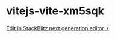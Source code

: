 # vitejs-vite-xm5sqk

[Edit in StackBlitz next generation editor ⚡️](https://stackblitz.com/~/github.com/QUB3RN4T0R/vitejs-vite-xm5sqk)
